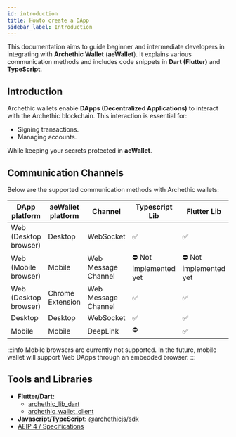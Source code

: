 ```yaml
---
id: introduction
title: Howto create a DApp
sidebar_label: Introduction
---
```



This documentation aims to guide beginner and intermediate developers in integrating with **Archethic Wallet** (**aeWallet**). It explains various communication methods and includes code snippets in **Dart (Flutter)** and **TypeScript**.


## Introduction

Archethic wallets enable **DApps (Decentralized Applications)** to interact with the Archethic blockchain. This interaction is essential for:

- Signing transactions.
- Managing accounts.

While keeping your secrets protected in **aeWallet**.


## Communication Channels

Below are the supported communication methods with Archethic wallets:

| **DApp platform**         | **aeWallet platform**     | **Channel**                   | **Typescript Lib**    | **Flutter Lib**       |
|---------------------------|---------------------------|-------------------------------|-----------------------|-----------------------|
| Web (Desktop browser)     | Desktop                   | WebSocket                     | ✅                    | ✅                     |
| Web (Mobile browser)      | Mobile                    | Web Message Channel           | ⛔️ Not implemented yet| ⛔️ Not implemented yet |
| Web (Desktop browser)     | Chrome Extension          | Web Message Channel           | ✅                    | ✅                     |
| Desktop                   | Desktop                   | WebSocket                     | ✅                    | ✅                     |
| Mobile                    | Mobile                    | DeepLink                      | ⛔️                    | ✅                     |


:::info
Mobile browsers are currently not supported. 
In the future, mobile wallet will support Web DApps through an embedded browser.
:::


## Tools and Libraries

- **Flutter/Dart:** 
    - [archethic_lib_dart](https://pub.dev/packages/archethic_lib_dart)
    - [archethic_wallet_client](https://pub.dev/packages/archethic_wallet_client)
- **Javascript/TypeScript:** [@archethicjs/sdk](https://www.npmjs.com/package/@archethicjs/sdk)
- [AEIP 4 / Specifications](https://github.com/archethic-foundation/aeip/blob/main/AEIP-04.md)
